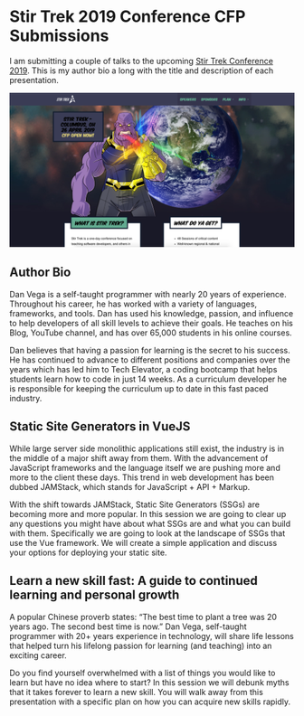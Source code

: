 # Stir Trek 2019 Conference CFP Submissions

I am submitting a couple of talks to the upcoming [Stir Trek Conference 2019](https://stirtrek.com/). This is my author bio a long with the title and description of each presentation. 

![Stir Trek 2019](stir-trek-2019.png)

## Author Bio

Dan Vega is a self-taught programmer with nearly 20 years of experience. Throughout his career, he has worked with a variety of languages, frameworks, and tools. Dan has used his knowledge, passion, and influence to help developers of all skill levels to achieve their goals. He teaches on his Blog, YouTube channel, and has over 65,000 students in his online courses.

Dan believes that having a passion for learning is the secret to his success. He has continued to advance to different positions and companies over the years which has led him to Tech Elevator, a coding bootcamp that helps students learn how to code in just 14 weeks. As a curriculum developer he is responsible for keeping the curriculum up to date in this fast paced industry.

## Static Site Generators in VueJS

While large server side monolithic applications still exist, the industry is in the middle of a major shift away from them. With the advancement of JavaScript frameworks and the language itself we are pushing more and more to the client these days. This trend in web development has been dubbed JAMStack, which stands for JavaScript + API + Markup. 

With the shift towards JAMStack, Static Site Generators (SSGs) are becoming more and more popular. In this session we are going to clear up any questions you might have about what SSGs are and what you can build with them. Specifically we are going to look at the landscape of SSGs that use the Vue framework. We will create a simple application and discuss your options for deploying your static site. 

## Learn a new skill fast: A guide to continued learning and personal growth

A popular Chinese proverb states: “The best time to plant a tree was 20 years ago. The second best time is now.” Dan Vega, self-taught programmer with 20+ years experience in technology, will share life lessons that helped turn his lifelong passion for learning (and teaching) into an exciting career. 

Do you find yourself overwhelmed with a list of things you would like to learn but have no idea where to start? In this session we will debunk myths that it takes forever to learn a new skill. You will walk away from this presentation with a specific plan on how you can acquire new skills rapidly.